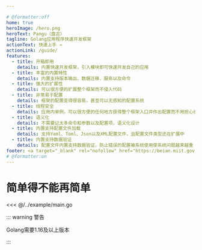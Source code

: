 ```yaml
---

# @formatter:off
home: true
heroImage: /hero.png
heroText: Pangu（盘古）
tagline: Golang应用程序快速开发框架
actionText: 快速上手 →
actionLink: /guide/
features:
  - title: 开箱即用
    details: 内置快速开发框架，引入模块即可快速开发自己的应用
  - title: 丰富的内置特性
    details: 内置支持版本输出、数据迁移、服务以及命令
  - title: 强大的扩展性
    details: 可以很方便的扩展整个框架而不侵入代码
  - title: 非常易于配置
    details: 框架的配置变得很容易，甚至可以无感知的配置系统
  - title: 线程安全
    details: 应用内单例，可以很方便的任何地方获得整个框架入口并作出配置而不用担心线程安全
  - title: 语义化
    details: 不需要记太多命令和参数以及配置项，语义化设计
  - title: 内置支持配置文件加载
    details: 支持Yaml、Toml、Json以及XML配置文件，且配置文件类型还在扩展中
  - title: 内置支持数据验证
    details: 配置文件内置支持数据验证，防止错误的配置被系统使用使系统问题越来越重
footer: <a target="_blank" rel="nofollow" href="https://beian.miit.gov.cn/">蜀ICP备2021013439号-1</a>
# @formatter:on
---
```


# 简单得不能再简单

<<< @/../example/main.go

::: warning 警告
<!--@formatter:off-->
Golang需要1.16及以上版本
<!--@formatter:on-->
:::

